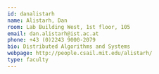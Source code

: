 ```yaml
---
id: danalistarh
name: Alistarh, Dan
room: Lab Building West, 1st floor, 105
email: dan.alistarh@ist.ac.at
phone: +43 (0)2243 9000-2079
bio: Distributed Algorithms and Systems
webpage: http://people.csail.mit.edu/alistarh/
type: faculty
---
```

